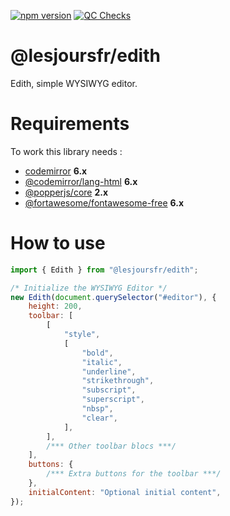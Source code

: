 [![npm version](https://badge.fury.io/js/@lesjoursfr%2Fedith.svg)](https://badge.fury.io/js/@lesjoursfr%2Fedith)
[![QC Checks](https://github.com/lesjoursfr/edith/actions/workflows/quality-control.yml/badge.svg)](https://github.com/lesjoursfr/edith/actions/workflows/quality-control.yml)

# @lesjoursfr/edith

Edith, simple WYSIWYG editor.

# Requirements

To work this library needs :

-   [codemirror](https://www.npmjs.com/package/codemirror) **6.x**
-   [@codemirror/lang-html](https://www.npmjs.com/package/@codemirror/lang-html) **6.x**
-   [@popperjs/core](https://www.npmjs.com/package/@popperjs/core) **2.x**
-   [@fortawesome/fontawesome-free](https://www.npmjs.com/package/@fortawesome/fontawesome-free) **6.x**

# How to use

```javascript
import { Edith } from "@lesjoursfr/edith";

/* Initialize the WYSIWYG Editor */
new Edith(document.querySelector("#editor"), {
	height: 200,
	toolbar: [
		[
			"style",
			[
				"bold",
				"italic",
				"underline",
				"strikethrough",
				"subscript",
				"superscript",
				"nbsp",
				"clear",
			],
		],
		/*** Other toolbar blocs ***/
	],
	buttons: {
		/*** Extra buttons for the toolbar ***/
	},
	initialContent: "Optional initial content",
});
```
